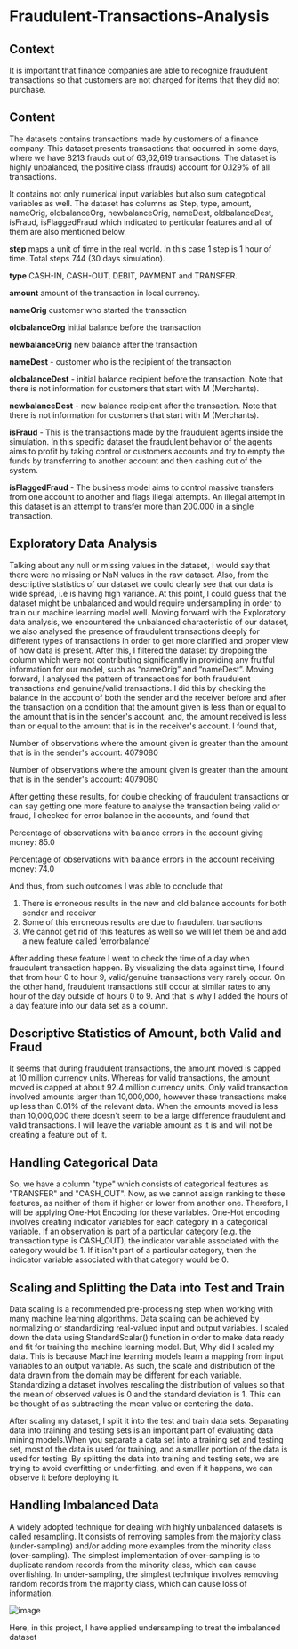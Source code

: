 # Fraudulent-Transactions-Analysis


## Context
It is important that finance companies are able to recognize fraudulent transactions so that customers are not charged for items that they did not purchase.



## Content
The datasets contains transactions made by customers of a finance company. This dataset presents transactions that occurred in some days, where we have 8213 frauds out of 63,62,619 transactions. The dataset is highly unbalanced, the positive class (frauds) account for 0.129% of all transactions.

It contains not only numerical input variables but also sum categotical variables as well. The dataset has columns as Step, type, amount, nameOrig, oldbalanceOrg, newbalanceOrig, nameDest, oldbalanceDest, isFraud, isFlaggedFraud which indicated to perticular features and all of them are also mentioned below.

**step** maps a unit of time in the real world. In this case 1 step is 1 hour of time. Total steps 744 (30 days simulation).

**type** CASH-IN, CASH-OUT, DEBIT, PAYMENT and TRANSFER.

**amount** amount of the transaction in local currency.

**nameOrig** customer who started the transaction

**oldbalanceOrg** initial balance before the transaction

**newbalanceOrig** new balance after the transaction

**nameDest** - customer who is the recipient of the transaction

**oldbalanceDest** - initial balance recipient before the transaction. Note that there is not information for customers that 
start with M (Merchants).

**newbalanceDest** - new balance recipient after the transaction. Note that there is not information for customers that start with M (Merchants).

**isFraud** - This is the transactions made by the fraudulent agents inside the simulation. In this specific dataset the fraudulent behavior of the agents aims to profit by taking control or customers accounts and try to empty the funds by transferring to another account and then cashing out of the system.

**isFlaggedFraud** - The business model aims to control massive transfers from one account to another and flags illegal attempts. An illegal attempt in this dataset is an attempt to transfer more than 200.000 in a single transaction.




## Exploratory Data Analysis

Talking about any null or missing values in the dataset, I would say that there were no missing or NaN values in the raw dataset. Also, from the descriptive statistics of our dataset we could clearly see that our data is wide spread, i.e is having high variance. At this point, I could guess that the dataset might be unbalanced and would require undersampling in order to train our machine learning model well. 
Moving forward with the Exploratory data analysis, we encountered the unbalanced characteristic of our dataset, we also analysed the presence of fraudulent transactions deeply for different types of transactions in order to get more clarified and proper view of how data is present. After this, I filtered the dataset by dropping the column which were not contributing significantly in providing any fruitful information for our model, such as “nameOrig” and “nameDest”. 
Moving forward, I analysed the pattern of transactions for both fraudulent transactions and genuine/valid transactions. I did this by checking the balance in the account of both the sender and the receiver before and after the transaction on a condition that the amount given is less than or equal to the amount that is in the sender's account.
and, the amount received is less than or equal to the amount that is in the receiver's account. I found that,

Number of observations where the amount given is greater than the amount that is in the sender's account:  4079080

Number of observations where the amount given is greater than the amount that is in the sender's account:  4079080

After getting these results, for double checking of fraudulent transactions or can say getting one more feature to analyse the transaction being valid or fraud, I checked for error balance in the accounts, and found that 

Percentage of observations with balance errors in the account giving money:  85.0

Percentage of observations with balance errors in the account receiving money:  74.0

And thus, from such outcomes I was able to conclude that
1.	There is erroneous results in the new and old balance accounts for both sender and receiver
2.	Some of this erroneous results are due to fraudulent transactions
3.	We cannot get rid of this features as well so we will let them be and add a new feature called 'errorbalance’


After adding these feature I went to check the time of a day when fraudulent transaction happen. By visualizing the data against time, I found that from hour 0 to hour 9, valid/genuine transactions very rarely occur. On the other hand, fraudulent transactions still occur at similar rates to any hour of the day outside of hours 0 to 9.
And that is why I added the hours of a day feature into our data set as a column. 



## Descriptive Statistics of Amount, both Valid and Fraud

It seems that during fraudulent transactions, the amount moved is capped at 10 million currency units.
Whereas for valid transactions, the amount moved is capped at about 92.4 million currency units.
Only valid transaction involved amounts larger than 10,000,000, however these transactions make up less than 0.01% of the relevant data.
When the amounts moved is less than 10,000,000 there doesn't seem to be a large difference fraudulent and valid transactions.
I will leave the variable amount as it is and will not be creating a feature out of it.



## Handling Categorical Data

So, we have a column "type" which consists of categorical features as "TRANSFER" and "CASH_OUT". Now, as we cannot assign ranking to these features, as neither of them if higher or lower from another one.
Therefore, I will be applying One-Hot Encoding for these variables.
One-Hot encoding involves creating indicator variables for each category in a categorical variable. If an observation is part of a particular category (e.g. the transaction type is CASH_OUT), the indicator variable associated with the category would be 1. If it isn't part of a particular category, then the indicator variable associated with that category would be 0.



## Scaling and Splitting the Data into Test and Train

Data scaling is a recommended pre-processing step when working with many machine learning algorithms. Data scaling can be achieved by normalizing or standardizing real-valued input and output variables. I scaled down the data using StandardScalar() function in order to make data ready and fit for training the machine learning model.
But, Why did I scaled my data. This is because Machine learning models learn a mapping from input variables to an output variable. As such, the scale and distribution of the data drawn from the domain may be different for each variable. Standardizing a dataset involves rescaling the distribution of values so that the mean of observed values is 0 and the standard deviation is 1. This can be thought of as subtracting the mean value or centering the data.

After scaling my dataset, I split it into the test and train data sets. Separating data into training and testing sets is an important part of evaluating data mining models.When you separate a data set into a training set and testing set, most of the data is used for training, and a smaller portion of the data is used for testing. By splitting the data into training and testing sets, we are trying to avoid overfitting or underfitting, and even if it happens, we can observe it before deploying it.



## Handling Imbalanced Data

A widely adopted technique for dealing with highly unbalanced datasets is called resampling. It consists of removing samples from the majority class (under-sampling) and/or adding more examples from the minority class (over-sampling). The simplest implementation of over-sampling is to duplicate random records from the minority class, which can cause overfishing. In under-sampling, the simplest technique involves removing random records from the majority class, which can cause loss of information.



![image](https://user-images.githubusercontent.com/89126969/173182633-6b0dbbf9-1e13-43a1-af4d-02c668e12730.png)



Here, in this project, I have applied undersampling to treat the imbalanced dataset


